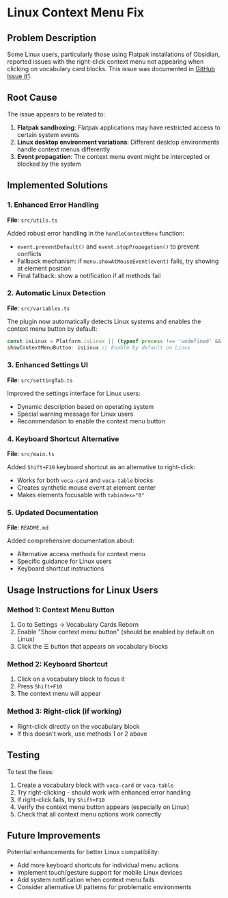 # Linux Context Menu Fix

## Problem Description

Some Linux users, particularly those using Flatpak installations of Obsidian, reported issues with the right-click context menu not appearing when clicking on vocabulary card blocks. This issue was documented in [GitHub Issue #1](https://github.com/3C0D/obsidian-vocabulary-cards-reborn/issues/1#issuecomment-3088677323).

## Root Cause

The issue appears to be related to:
1. **Flatpak sandboxing**: Flatpak applications may have restricted access to certain system events
2. **Linux desktop environment variations**: Different desktop environments handle context menus differently
3. **Event propagation**: The context menu event might be intercepted or blocked by the system

## Implemented Solutions

### 1. Enhanced Error Handling

**File**: `src/utils.ts`

Added robust error handling in the `handleContextMenu` function:
- `event.preventDefault()` and `event.stopPropagation()` to prevent conflicts
- Fallback mechanism: if `menu.showAtMouseEvent(event)` fails, try showing at element position
- Final fallback: show a notification if all methods fail

### 2. Automatic Linux Detection

**File**: `src/variables.ts`

The plugin now automatically detects Linux systems and enables the context menu button by default:
```typescript
const isLinux = Platform.isLinux || (typeof process !== 'undefined' && process.platform === 'linux');
showContextMenuButton: isLinux // Enable by default on Linux
```

### 3. Enhanced Settings UI

**File**: `src/settingTab.ts`

Improved the settings interface for Linux users:
- Dynamic description based on operating system
- Special warning message for Linux users
- Recommendation to enable the context menu button

### 4. Keyboard Shortcut Alternative

**File**: `src/main.ts`

Added `Shift+F10` keyboard shortcut as an alternative to right-click:
- Works for both `voca-card` and `voca-table` blocks
- Creates synthetic mouse event at element center
- Makes elements focusable with `tabindex="0"`

### 5. Updated Documentation

**File**: `README.md`

Added comprehensive documentation about:
- Alternative access methods for context menu
- Specific guidance for Linux users
- Keyboard shortcut instructions

## Usage Instructions for Linux Users

### Method 1: Context Menu Button
1. Go to Settings → Vocabulary Cards Reborn
2. Enable "Show context menu button" (should be enabled by default on Linux)
3. Click the ☰ button that appears on vocabulary blocks

### Method 2: Keyboard Shortcut
1. Click on a vocabulary block to focus it
2. Press `Shift+F10`
3. The context menu will appear

### Method 3: Right-click (if working)
- Right-click directly on the vocabulary block
- If this doesn't work, use methods 1 or 2 above

## Testing

To test the fixes:
1. Create a vocabulary block with `voca-card` or `voca-table`
2. Try right-clicking - should work with enhanced error handling
3. If right-click fails, try `Shift+F10`
4. Verify the context menu button appears (especially on Linux)
5. Check that all context menu options work correctly

## Future Improvements

Potential enhancements for better Linux compatibility:
- Add more keyboard shortcuts for individual menu actions
- Implement touch/gesture support for mobile Linux devices
- Add system notification when context menu fails
- Consider alternative UI patterns for problematic environments